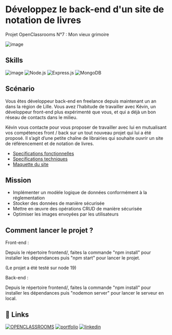 
# Développez le back-end d'un site de notation de livres

Projet OpenClassrooms N°7 : Mon vieux grimoire

![image](https://user.oc-static.com/upload/2022/10/11/16654934257102_DW-P7-Back-end_company-banner.png)






## Skills


![image](https://img.shields.io/badge/JavaScript-323330?style=for-the-badge&logo=javascript&logoColor=F7DF1E)
![Node.js](https://img.shields.io/badge/node.js-6DA55F?logo=node.js&logoColor=white&style=for-the-badge)
![Express.js](https://img.shields.io/badge/express.js-%23404d59.svg?logo=express&logoColor=%2361DAFB&style=for-the-badge)
![MongoDB](https://img.shields.io/badge/MongoDB-%234ea94b.svg?logo=mongodb&logoColor=white&style=for-the-badge)
## Scénario
Vous êtes développeur back-end en freelance depuis maintenant un an dans la région de Lille. Vous avez l’habitude de travailler avec Kévin, un développeur front-end plus expérimenté que vous, et qui a déjà un bon réseau de contacts dans le milieu.  

Kévin vous contacte pour vous proposer de travailler avec lui en mutualisant vos compétences front / back sur un tout nouveau projet qui lui a été proposé. Il s’agit d’une petite chaîne de librairies qui souhaite ouvrir un site de référencement et de notation de livres.  

- [Specifications fonctionnelles](https://drive.google.com/file/d/1CMJLMzpYx49NzEa_yChJq4Fd-xx8kFJG/view?usp=sharing)
- [Specifications techniques](https://drive.google.com/file/d/1wv5lENAMPJFmdK_kwsEl9bwqwv4nag3O/view?usp=sharing)
- [Maquette du site](https://drive.google.com/file/d/15FScP_KcwFWfv3-RSJftVkEB_W0iG-Sk/view?usp=sharing)

## Mission
- Implémenter un modèle logique de données conformément à la réglementation
- Stocker des données de manière sécurisée
- Mettre en œuvre des opérations CRUD de manière sécurisée
- Optimiser les images envoyées par les utilisateurs
## Comment lancer le projet ?

Front-end : 

Depuis le répertoire frontend/, faites la commande "npm install" pour installer les dépendances puis "npm start" pour lancer le projet.

(Le projet a été testé sur node 19)

Back-end :

Depuis le répertoire frontend/, faites la commande "npm install" pour installer les dépendances puis "nodemon server" pour lancer le serveur en local.


## 🔗 Links
[![OPENCLASSROOMS](https://img.shields.io/badge/OPENCLASSROOMS-7451EB?style=for-the-badge&logoColor=white)](https://openclassrooms.com/fr/)
[![portfolio](https://img.shields.io/badge/my_portfolio-000?style=for-the-badge&logo=ko-fi&logoColor=white)](https://kevinbret.fr/)
[![linkedin](https://img.shields.io/badge/linkedin-0A66C2?style=for-the-badge&logo=linkedin&logoColor=white)](www.linkedin.com/in/kevin-bret-534a73180)

